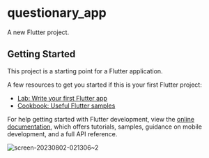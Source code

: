 # questionary_app

A new Flutter project.

## Getting Started

This project is a starting point for a Flutter application.

A few resources to get you started if this is your first Flutter project:

- [Lab: Write your first Flutter app](https://docs.flutter.dev/get-started/codelab)
- [Cookbook: Useful Flutter samples](https://docs.flutter.dev/cookbook)

For help getting started with Flutter development, view the
[online documentation](https://docs.flutter.dev/), which offers tutorials,
samples, guidance on mobile development, and a full API reference.


![screen-20230802-021306~2](https://github.com/vicgilnossa/triviagame/assets/91137238/0e65ccf2-96d1-45fb-84a1-057f986da05b)
